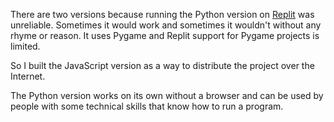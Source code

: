 There are two versions because running the Python version on [Replit](https://replit.com/) was unreliable. Sometimes it would work and sometimes it wouldn't without any rhyme or reason. It uses Pygame and Replit support for Pygame projects is limited.

So I built the JavaScript version as a way to distribute the project over the Internet.

The Python version works on its own without a browser and can be used by people with some technical skills that know how to run a program.
